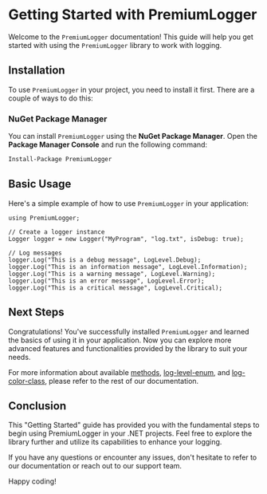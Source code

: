# Getting Started with PremiumLogger

Welcome to the `PremiumLogger` documentation! This guide will help you get started with using the `PremiumLogger` library to work with logging.

## Installation

To use `PremiumLogger` in your project, you need to install it first. There are a couple of ways to do this:

### NuGet Package Manager

You can install `PremiumLogger` using the **NuGet Package Manager**. Open the **Package Manager Console** and run the following command:

```sh
Install-Package PremiumLogger
```

## Basic Usage

Here's a simple example of how to use `PremiumLogger` in your application:

```cscsharp
using PremiumLogger;

// Create a logger instance
Logger logger = new Logger("MyProgram", "log.txt", isDebug: true);

// Log messages
logger.Log("This is a debug message", LogLevel.Debug);
logger.Log("This is an information message", LogLevel.Information);
logger.Log("This is a warning message", LogLevel.Warning);
logger.Log("This is an error message", LogLevel.Error);
logger.Log("This is a critical message", LogLevel.Critical);
```

## Next Steps

Congratulations! You've successfully installed `PremiumLogger` and learned the basics of using it in your application. Now you can explore more advanced features and functionalities provided by the library to suit your needs.

For more information about available [methods](methods.md), [log-level-enum](log-level-enum.md), and [log-color-class](log-color-class.md), please refer to the rest of our documentation.

## Conclusion
This "Getting Started" guide has provided you with the fundamental steps to begin using PremiumLogger in your .NET projects. Feel free to explore the library further and utilize its capabilities to enhance your logging.

If you have any questions or encounter any issues, don't hesitate to refer to our documentation or reach out to our support team.

Happy coding!